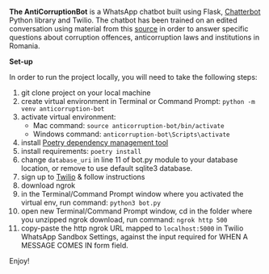 **The AntiCorruptionBot** is a WhatsApp chatbot built using Flask, [Chatterbot](https://chatterbot.readthedocs.io/en/stable/index.html) Python library and Twilio. 
The chatbot has been trained on an edited conversation using material from this [source](http://www.ecba.org/extdocserv/projects/ace/20160114_ACE_CountryreportRomania.pdf) in order to answer specific questions about corruption offences, anticorruption laws and institutions in Romania.

**Set-up**

In order to run the project locally, you will need to take the following steps:

1. git clone project on your local machine
2. create virtual environment in Terminal or Command Prompt: `python -m venv anticorruption-bot`
3. activate virtual environment: 
   - Mac command: `source anticorruption-bot/bin/activate`
   - Windows command: `anticorruption-bot\Scripts\activate`
4. install [Poetry dependency management tool](https://python-poetry.org/docs/1.2/#installation)
5. install requirements: `poetry install`
6. change `database_uri` in line 11 of bot.py module to your database location, or remove to use default sqlite3 database.
7. sign up to [Twilio](https://www.twilio.com/try-twilio) & follow instructions
8. download ngrok
9. in the Terminal/Command Prompt window where you activated the virtual env, run command: `python3 bot.py`
10. open new Terminal/Command Prompt window, cd in the folder where you unzipped ngrok download, run command: `ngrok http 500`
11. copy-paste the http ngrok URL mapped to `localhost:5000` in Twilio WhatsApp Sandbox Settings, against the input required for WHEN A MESSAGE COMES IN form field.

Enjoy!

